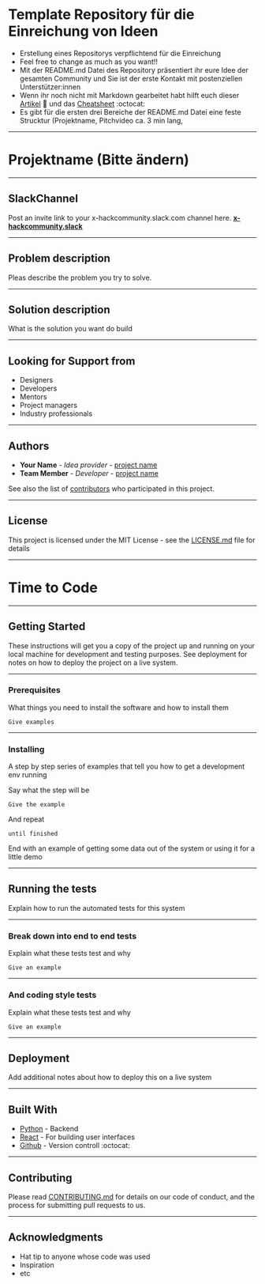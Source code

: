 # Template Repository für die Einreichung von Ideen

* Erstellung eines Repositorys verpflichtend für die Einreichung
* Feel free to change as much as you want!!
* Mit der README.md Datei des Repository präsentiert ihr eure Idee der gesamten Community und Sie ist der erste Kontakt mit postenziellen Unterstützer:innen
* Wenn ihr noch nicht mit Markdown gearbeitet habt hilft euch dieser [Artikel](https://guides.github.com/features/mastering-markdown/) :bookmark_tabs: und das [Cheatsheet](https://guides.github.com/pdfs/markdown-cheatsheet-online.pdf) :octocat: 
* Es gibt für die ersten drei Bereiche der README.md Datei eine feste Strucktur (Projektname, Pitchvideo ca. 3 min lang, 

---
# Projektname (Bitte ändern)

---
## SlackChannel

Post an invite link to your x-hackcommunity.slack.com channel here. [**x-hackcommunity.slack**](https://join.slack.com/t/coh21/shared_invite/zt-n7x97n34-x5E3MAoL869yCBPUhoskrg)

---
## Problem description 

Pleas describe the problem you try to solve.

---
## Solution description 

What is the solution you want do build

---
## Looking for Support from
* Designers
* Developers
* Mentors
* Project managers
* Industry professionals

---
## Authors

* **Your Name** - *Idea provider* - [project name](https://github.com/projectname)
* **Team Member** - *Developer* - [project name](https://github.com/projectname)

See also the list of [contributors](https://github.com/your/project/contributors) who participated in this project.

---
## License

This project is licensed under the MIT License - see the [LICENSE.md](LICENSE.md) file for details

---
# Time to Code

---
## Getting Started

These instructions will get you a copy of the project up and running on your local machine for development and testing purposes. See deployment for notes on how to deploy the project on a live system.

---
### Prerequisites

What things you need to install the software and how to install them

```
Give examples
```

---
### Installing

A step by step series of examples that tell you how to get a development env running

Say what the step will be

```
Give the example
```

And repeat

```
until finished
```

End with an example of getting some data out of the system or using it for a little demo

---
## Running the tests

Explain how to run the automated tests for this system

---
### Break down into end to end tests

Explain what these tests test and why

```
Give an example
```

---
### And coding style tests

Explain what these tests test and why

```
Give an example
```

---
## Deployment

Add additional notes about how to deploy this on a live system

---
## Built With

* [Python](https://www.python.org/) - Backend
* [React](https://reactjs.org/) - For building user interfaces
* [Github](https://github.com/github) - Version controll :octocat:

---
## Contributing

Please read [CONTRIBUTING.md](https://gist.github.com/PurpleBooth/b24679402957c63ec426) for details on our code of conduct, and the process for submitting pull requests to us.

---
## Acknowledgments

* Hat tip to anyone whose code was used
* Inspiration
* etc
